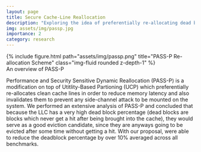 ```yaml
---
layout: page
title: Secure Cache-Line Reallocation
description: "Exploring the idea of preferentially re-allocating dead blocks for improving performance"
img: assets/img/passp.jpg
importance: 2
category: research
---
```


<div class="row">
    <div class="col-sm mt-4 mt-md-0">
        {% include figure.html path="assets/img/passp.png" title="PASS-P Re-allocation Scheme" class="img-fluid rounded z-depth-1" %}
    </div>
</div>
<div class="caption">
    An overview of PASS-P
</div>

Performance and Security Sensitive Dynamic Reallocation (PASS-P) is a modification on top of Utitlity-Based Partioning (UCP) which preferentially re-allocates clean cache lines in order to reduce memory latency and also invalidates them to prevent any side-channel attack to be mounted on the system. We performed an extensive analysis of PASS-P and concluded that because the LLC has a very high dead block percentage (dead blocks are blocks which never get a hit after being brought into the cache), they would serve as a good eviction candidate, since they are anyways going to be evicted after some time without getting a hit. With our proposal, were able to reduce the deadblock percentage by over 10% averaged across all benchmarks.